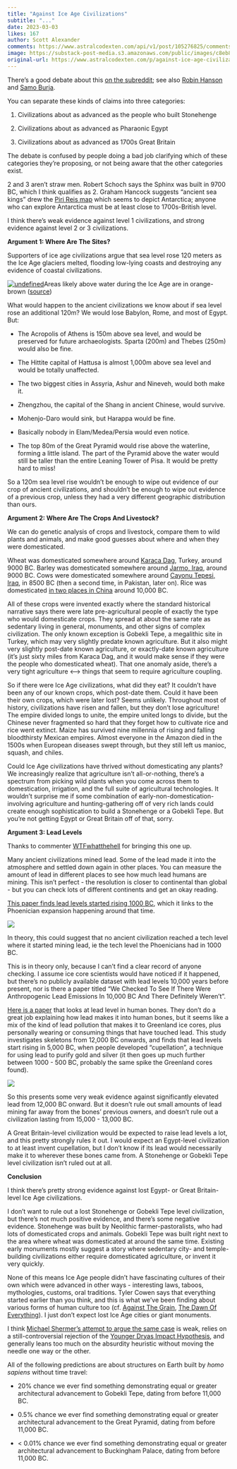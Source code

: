```yaml
---
title: "Against Ice Age Civilizations"
subtitle: "..."
date: 2023-03-03
likes: 167
author: Scott Alexander
comments: https://www.astralcodexten.com/api/v1/post/105276825/comments?&all_comments=true
image: https://substack-post-media.s3.amazonaws.com/public/images/c8eb8521-5b2e-410f-9947-fb46bf7961b4_367x252.png
original-url: https://www.astralcodexten.com/p/against-ice-age-civilizations
---
```

There’s a good debate about this [on the subreddit](https://www.reddit.com/r/slatestarcodex/comments/11bnzgw/no_there_wasnt_an_advanced_civilization_12000/); see also [Robin Hanson](https://www.overcomingbias.com/p/lost-advanced-civilizationshtml) and [Samo Burja](https://www.palladiummag.com/2021/05/22/palladium-podcast-59-samo-burja-on-long-history/).

You can separate these kinds of claims into three categories:

  1. Civilizations about as advanced as the people who built Stonehenge

  2. Civilizations about as advanced as Pharaonic Egypt

  3. Civilizations about as advanced as 1700s Great Britain




The debate is confused by people doing a bad job clarifying which of these categories they’re proposing, or not being aware that the other categories exist. 

2 and 3 aren’t straw men. Robert Schoch says the Sphinx was built in 9700 BC, which I think qualifies as 2. Graham Hancock suggests “ancient sea kings” drew the [Piri Reis map](https://en.wikipedia.org/wiki/Piri_Reis_map) which seems to depict Antarctica; anyone who can explore Antarctica must be at least close to 1700s-British level. 

I think there’s weak evidence against level 1 civilizations, and strong evidence against level 2 or 3 civilizations.

**Argument 1: Where Are The Sites?**

Supporters of ice age civilizations argue that sea level rose 120 meters as the Ice Age glaciers melted, flooding low-lying coasts and destroying any evidence of coastal civilizations. 

[![undefined](https://substackcdn.com/image/fetch/w_1456,c_limit,f_auto,q_auto:good,fl_progressive:steep/https%3A%2F%2Fsubstack-post-media.s3.amazonaws.com%2Fpublic%2Fimages%2F05438735-e66c-40a9-85aa-2b391705a0fe_1069x644.png)](https://substackcdn.com/image/fetch/f_auto,q_auto:good,fl_progressive:steep/https%3A%2F%2Fsubstack-post-media.s3.amazonaws.com%2Fpublic%2Fimages%2F05438735-e66c-40a9-85aa-2b391705a0fe_1069x644.png)Areas likely above water during the Ice Age are in orange-brown ([source](https://en.wikiversity.org/wiki/Continental_shelves/Mediterranean))

What would happen to the ancient civilizations we know about if sea level rose an additional 120m? We would lose Babylon, Rome, and most of Egypt. But:

  * The Acropolis of Athens is 150m above sea level, and would be preserved for future archaeologists. Sparta (200m) and Thebes (250m) would also be fine.

  * The Hittite capital of Hattusa is almost 1,000m above sea level and would be totally unaffected.

  * The two biggest cities in Assyria, Ashur and Nineveh, would both make it.

  * Zhengzhou, the capital of the Shang in ancient Chinese, would survive.

  * Mohenjo-Daro would sink, but Harappa would be fine.

  * Basically nobody in Elam/Medea/Persia would even notice.

  * The top 80m of the Great Pyramid would rise above the waterline, forming a little island. The part of the Pyramid above the water would still be taller than the entire Leaning Tower of Pisa. It would be pretty hard to miss!




So a 120m sea level rise wouldn’t be enough to wipe out evidence of our crop of ancient civilizations, and shouldn’t be enough to wipe out evidence of a previous crop, unless they had a very different geographic distribution than ours. 

**Argument 2: Where Are The Crops And Livestock?**

We can do genetic analysis of crops and livestock, compare them to wild plants and animals, and make good guesses about where and when they were domesticated.

Wheat was domesticated somewhere around [Karaca Dag](https://en.wikipedia.org/wiki/Karaca_Da%C4%9F), Turkey, around 9000 BC. Barley was domesticated somewhere around [Jarmo, Iraq](https://en.wikipedia.org/wiki/Barley#History), around 9000 BC. Cows were domesticated somewhere around [Cayonu Tepesi, Iraq](https://en.wikipedia.org/wiki/Cattle#Domestication_and_husbandry), in 8500 BC (then a second time, in Pakistan, later on). Rice was domesticated [in two places in China](https://en.wikipedia.org/wiki/History_of_rice_cultivation) around 10,000 BC.

All of these crops were invented exactly where the standard historical narrative says there were late pre-agricultural people of exactly the type who would domesticate crops. They spread at about the same rate as sedentary living in general, monuments, and other signs of complex civilization. The only known exception is Gobekli Tepe, a megalithic site in Turkey, which may very slightly predate known agriculture. But it also might very slightly post-date known agriculture, or exactly-date known agriculture (it’s just sixty miles from Karaca Dag, and it would make sense if they were the people who domesticated wheat). That one anomaly aside, there’s a very tight agriculture <—> things that seem to require agriculture coupling.

So if there were Ice Age civilizations, what did they eat? It couldn’t have been any of our known crops, which post-date them. Could it have been their own crops, which were later lost? Seems unlikely. Throughout most of history, civilizations have risen and fallen, but they don’t lose agriculture! The empire divided longs to unite, the empire united longs to divide, but the Chinese never fragmented so hard that they forget how to cultivate rice and rice went extinct. Maize has survived nine millennia of rising and falling bloodthirsty Mexican empires. Almost everyone in the Amazon died in the 1500s when European diseases swept through, but they still left us manioc, squash, and chiles.

Could Ice Age civilizations have thrived without domesticating any plants? We increasingly realize that agriculture isn’t all-or-nothing, there’s a spectrum from picking wild plants when you come across them to domestication, irrigation, and the full suite of agricultural technologies. It wouldn’t surprise me if some combination of early-non-domestication-involving agriculture and hunting-gathering off of very rich lands could create enough sophistication to build a Stonehenge or a Gobekli Tepe. But you’re not getting Egypt or Great Britain off of that, sorry.

**Argument 3: Lead Levels**

Thanks to commenter [WTFwhatthehell](https://www.reddit.com/r/slatestarcodex/comments/11bnzgw/no_there_wasnt_an_advanced_civilization_12000/j9zn8zd/) for bringing this one up.

Many ancient civilizations mined lead. Some of the lead made it into the atmosphere and settled down again in other places. You can measure the amount of lead in different places to see how much lead humans are mining. This isn’t perfect - the resolution is closer to continental than global - but you can check lots of different continents and get an okay reading.

[This paper finds lead levels started rising 1000 BC](https://www.pnas.org/doi/10.1073/pnas.1721818115), which it links to the Phoenician expansion happening around that time.

[![](https://substackcdn.com/image/fetch/w_1456,c_limit,f_auto,q_auto:good,fl_progressive:steep/https%3A%2F%2Fsubstack-post-media.s3.amazonaws.com%2Fpublic%2Fimages%2F6265c4a7-a563-477c-afbc-7b3c9b8dd73e_1280x1247.jpeg)](https://substackcdn.com/image/fetch/f_auto,q_auto:good,fl_progressive:steep/https%3A%2F%2Fsubstack-post-media.s3.amazonaws.com%2Fpublic%2Fimages%2F6265c4a7-a563-477c-afbc-7b3c9b8dd73e_1280x1247.jpeg)

In theory, this could suggest that no ancient civilization reached a tech level where it started mining lead, ie the tech level the Phoenicians had in 1000 BC.

This is in theory only, because I can’t find a clear record of anyone checking. I assume ice core scientists would have noticed if it happened, but there’s no publicly available dataset with lead levels 10,000 years before present, nor is there a paper titled “We Checked To See If There Were Anthropogenic Lead Emissions In 10,000 BC And There Definitely Weren’t”. 

[Here is a paper](https://pubs.acs.org/doi/pdf/10.1021/acs.est.1c00614) that looks at lead level in human bones. They don’t do a great job explaining how lead makes it into human bones, but it seems like a mix of the kind of lead pollution that makes it to Greenland ice cores, plus personally wearing or consuming things that have touched lead. This study investigates skeletons from 12,000 BC onwards, and finds that lead levels start rising in 5,000 BC, when people developed “cupellation”, a technique for using lead to purify gold and silver (it then goes up much further between 1000 - 500 BC, probably the same spike the Greenland cores found). 

[![](https://substackcdn.com/image/fetch/w_1456,c_limit,f_auto,q_auto:good,fl_progressive:steep/https%3A%2F%2Fsubstack-post-media.s3.amazonaws.com%2Fpublic%2Fimages%2F0b5de41a-38d8-4145-821d-5e2f6d2de228_534x215.png)](https://substackcdn.com/image/fetch/f_auto,q_auto:good,fl_progressive:steep/https%3A%2F%2Fsubstack-post-media.s3.amazonaws.com%2Fpublic%2Fimages%2F0b5de41a-38d8-4145-821d-5e2f6d2de228_534x215.png)

So this presents some very weak evidence against significantly elevated lead from 12,000 BC onward. But it doesn’t rule out small amounts of lead mining far away from the bones’ previous owners, and doesn’t rule out a civilization lasting from 15,000 - 13,000 BC.

A Great Britain-level civilization would be expected to raise lead levels a lot, and this pretty strongly rules it out. I would expect an Egypt-level civilization to at least invent cupellation, but I don’t know if its lead would necessarily make it to wherever these bones came from. A Stonehenge or Gobekli Tepe level civilization isn’t ruled out at all.

**Conclusion**

I think there’s pretty strong evidence against lost Egypt- or Great Britain- level Ice Age civilizations.

I don’t want to rule out a lost Stonehenge or Gobekli Tepe level civilization, but there’s not much positive evidence, and there’s some negative evidence. Stonehenge was built by Neolithic farmer-pastoralists, who had lots of domesticated crops and animals. Gobekli Tepe was built right next to the area where wheat was domesticated at around the same time. Existing early monuments mostly suggest a story where sedentary city- and temple- building civilizations either require domesticated agriculture, or invent it very quickly. 

None of this means Ice Age people didn’t have fascinating cultures of their own which were advanced in other ways - interesting laws, taboos, mythologies, customs, oral traditions. Tyler Cowen says that everything started earlier than you think, and this is what we’ve been finding about various forms of human culture too (cf. [Against The Grain](https://slatestarcodex.com/2019/10/14/book-review-against-the-grain/), [The Dawn Of Everything](https://astralcodexten.substack.com/p/your-book-review-the-dawn-of-everything)). I just don’t expect lost Ice Age cities or giant monuments.

I think [Michael Shermer’s attempt to argue the same case](https://www.scientificamerican.com/article/no-there-wasnt-an-advanced-civilization-12-000-years-ago/) is weak, relies on a still-controversial rejection of the [Younger Dryas Impact Hypothesis](https://en.wikipedia.org/wiki/Younger_Dryas_impact_hypothesis), and generally leans too much on the absurdity heuristic without moving the needle one way or the other.

All of the following predictions are about structures on Earth built by _homo sapiens_ without time travel:

  * 20% chance we ever find something demonstrating equal or greater architectural advancement to Gobekli Tepe, dating from before 11,000 BC.

  * 0.5% chance we ever find something demonstrating equal or greater architectural advancement to the Great Pyramid, dating from before 11,000 BC.

  * < 0.01% chance we ever find something demonstrating equal or greater architectural advancement to Buckingham Palace, dating from before 11,000 BC.



